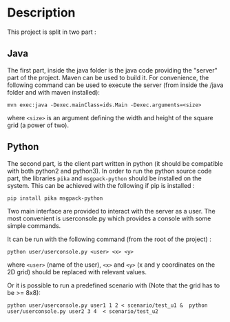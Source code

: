 Description
===========

This project is split in two part :

## Java

The first part, inside the java folder is the java code providing the "server" part of the project.
Maven can be used to build it. For convenience, the following command can be used to execute the server (from inside the /java folder and with maven installed):

```
mvn exec:java -Dexec.mainClass=ids.Main -Dexec.arguments=<size>
```
where `<size>` is an argument defining the width and height of the square grid (a power of two).

## Python

The second part, is the client part written in python (it should be compatible with both python2 and python3).
In order to run the python source code part, the libraries `pika` and `msgpack-python` should be installed on the system. This can be achieved with the following if pip is installed :
```
pip install pika msgpack-python
```

Two main interface are provided to interact with the server as a user. The most convenient is userconsole.py which provides a console with some simple commands.

It can be run with the following command (from the root of the project) :
```
python user/userconsole.py <user> <x> <y>
```
where `<user>` (name of the user), `<x>` and `<y>` (x and y coordinates on the 2D grid) should be replaced with relevant values.

Or it is possible to run a predefined scenario with (Note that the grid has to be >= 8x8):
```
python user/userconsole.py user1 1 2 < scenario/test_u1 &  python user/userconsole.py user2 3 4  < scenario/test_u2
```
